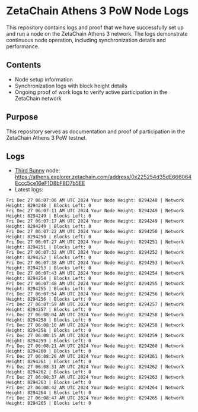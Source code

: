 # ZetaChain Athens 3 PoW Node Logs
This repository contains logs and proof that we have successfully set up and run a node on the ZetaChain Athens 3 network. The logs demonstrate continuous node operation, including synchronization details and performance.

## Contents
- Node setup information
- Synchronization logs with block height details
- Ongoing proof of work logs to verify active participation in the ZetaChain network

## Purpose
This repository serves as documentation and proof of participation in the ZetaChain Athens 3 PoW testnet.

## Logs

- [Third Bunny](https://thirdbunny.xyz/) node: https://athens.explorer.zetachain.com/address/0x225254d35dE666064Eccc5ce16eF1D8bF8D7b5EE
- Latest logs:
```
Fri Dec 27 06:07:06 AM UTC 2024 Your Node Height: 8294248 | Network Height: 8294248 | Blocks Left: 0
Fri Dec 27 06:07:11 AM UTC 2024 Your Node Height: 8294249 | Network Height: 8294249 | Blocks Left: 0
Fri Dec 27 06:07:17 AM UTC 2024 Your Node Height: 8294249 | Network Height: 8294249 | Blocks Left: 0
Fri Dec 27 06:07:22 AM UTC 2024 Your Node Height: 8294250 | Network Height: 8294250 | Blocks Left: 0
Fri Dec 27 06:07:27 AM UTC 2024 Your Node Height: 8294251 | Network Height: 8294251 | Blocks Left: 0
Fri Dec 27 06:07:32 AM UTC 2024 Your Node Height: 8294252 | Network Height: 8294252 | Blocks Left: 0
Fri Dec 27 06:07:38 AM UTC 2024 Your Node Height: 8294253 | Network Height: 8294253 | Blocks Left: 0
Fri Dec 27 06:07:43 AM UTC 2024 Your Node Height: 8294254 | Network Height: 8294254 | Blocks Left: 0
Fri Dec 27 06:07:48 AM UTC 2024 Your Node Height: 8294255 | Network Height: 8294255 | Blocks Left: 0
Fri Dec 27 06:07:54 AM UTC 2024 Your Node Height: 8294256 | Network Height: 8294256 | Blocks Left: 0
Fri Dec 27 06:07:59 AM UTC 2024 Your Node Height: 8294257 | Network Height: 8294257 | Blocks Left: 0
Fri Dec 27 06:08:04 AM UTC 2024 Your Node Height: 8294258 | Network Height: 8294258 | Blocks Left: 0
Fri Dec 27 06:08:10 AM UTC 2024 Your Node Height: 8294258 | Network Height: 8294258 | Blocks Left: 0
Fri Dec 27 06:08:15 AM UTC 2024 Your Node Height: 8294259 | Network Height: 8294259 | Blocks Left: 0
Fri Dec 27 06:08:21 AM UTC 2024 Your Node Height: 8294260 | Network Height: 8294260 | Blocks Left: 0
Fri Dec 27 06:08:26 AM UTC 2024 Your Node Height: 8294261 | Network Height: 8294261 | Blocks Left: 0
Fri Dec 27 06:08:31 AM UTC 2024 Your Node Height: 8294262 | Network Height: 8294262 | Blocks Left: 0
Fri Dec 27 06:08:37 AM UTC 2024 Your Node Height: 8294263 | Network Height: 8294263 | Blocks Left: 0
Fri Dec 27 06:08:42 AM UTC 2024 Your Node Height: 8294264 | Network Height: 8294264 | Blocks Left: 0
Fri Dec 27 06:08:47 AM UTC 2024 Your Node Height: 8294265 | Network Height: 8294265 | Blocks Left: 0
```
